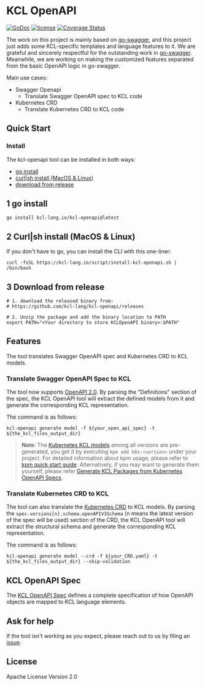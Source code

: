 # KCL OpenAPI

[![GoDoc](https://godoc.org/github.com/kcl-lang/kcl-openapi?status.svg)](https://pkg.go.dev/kcl-lang.io/kcl-openapi)
[![license](https://img.shields.io/github/license/kcl-lang/kcl-openapi.svg)](https://github.com/kcl-lang/kcl-openapi/blob/master/LICENSE)
[![Coverage Status](https://coveralls.io/repos/github/kcl-lang/kcl-openapi/badge.svg)](https://coveralls.io/github/kcl-lang/kcl-openapi)

The work on this project is mainly based on [go-swagger](https://github.com/go-swagger/go-swagger), and this project just adds some
KCL-specific templates and language features to it. We are grateful and sincerely respectful for the outstanding work
in [go-swagger](https://github.com/go-swagger/go-swagger). Meanwhile, we are working on making the customized features separated from the
basic OpenAPI logic in go-swagger.

Main use cases:

+ Swagger Openapi
    + Translate Swagger OpenAPI spec to KCL code
+ Kubernetes CRD
    + Translate Kubernetes CRD to KCL code

## Quick Start

### Install

The kcl-openapi tool can be installed in both ways: 

- [go install](#1-go-install)
- [curl|sh install (MacOS & Linux)](#2-curlsh-install-macos--linux)
- [download from release](#3-download-from-release)

## 1 go install

  ```shell
  go install kcl-lang.io/kcl-openapi@latest
  ```

## 2 Curl|sh install (MacOS & Linux)

If you don't have to go, you can install the CLI with this one-liner:

  ```shell
  curl -fsSL https://kcl-lang.io/script/install-kcl-openapi.sh | /bin/bash
  ```

## 3 Download from release

  ```shell
  # 1. download the released binary from:
  # https://github.com/kcl-lang/kcl-openapi/releases

  # 2. Unzip the package and add the binary location to PATH
  export PATH="<Your directory to store KCLOpenAPI binary>:$PATH"
  ```

## Features

The tool translates Swagger OpenAPI spec and Kubernetes CRD to KCL models.

### Translate Swagger OpenAPI Spec to KCL

The tool now supports [OpenAPI 2.0](https://swagger.io/specification/v2/). By parsing the "Definitions" section of the spec, the KCL OpenAPI
tool will extract the defined models from it and generate the corresponding KCL representation.

The command is as follows:

  ```shell
  kcl-openapi generate model -f ${your_open_api_spec} -t ${the_kcl_files_output_dir}
  ```

> **Note**: The [Kubernetes KCL models](https://github.com/orgs/KusionStack/packages/container/package/k8s) among all versions are pre-generated, you get it by executing `kpm add k8s:<version>` under your project. For detailed information about kpm usage, please refer to [kpm quick start guide](https://github.com/kcl-lang/kpm#quick-start).
Alternatively, if you may want to generate them yourself, please refer [Generate KCL Packages from Kubernetes OpenAPI Specs](./docs/generate_from_k8s_spec.md).

### Translate Kubernetes CRD to KCL

The tool can also translate
the [Kubernetes CRD](https://kubernetes.io/docs/tasks/extend-kubernetes/custom-resources/custom-resource-definitions/) to KCL models.
By parsing the `spec.versions[n].schema.openAPIV3Schema` (n means the latest version of the spec will be used) section of the CRD, the KCL
OpenAPI tool will extract the structural schema and generate the corresponding KCL representation.

The command is as follows:

  ```shell
  kcl-openapi generate model --crd -f ${your_CRD.yaml} -t ${the_kcl_files_output_dir} --skip-validation
  ```

## KCL OpenAPI Spec

The [KCL OpenAPI Spec](https://kcl-lang.io/docs/reference/cli/openapi/spec) defines a complete specification of how OpenAPI objects are mapped to KCL language elements.

## Ask for help

If the tool isn't working as you expect, please reach out to us by filing an [issue](https://github.com/kcl-lang/kcl-openapi/issues).

## License

Apache License Version 2.0
